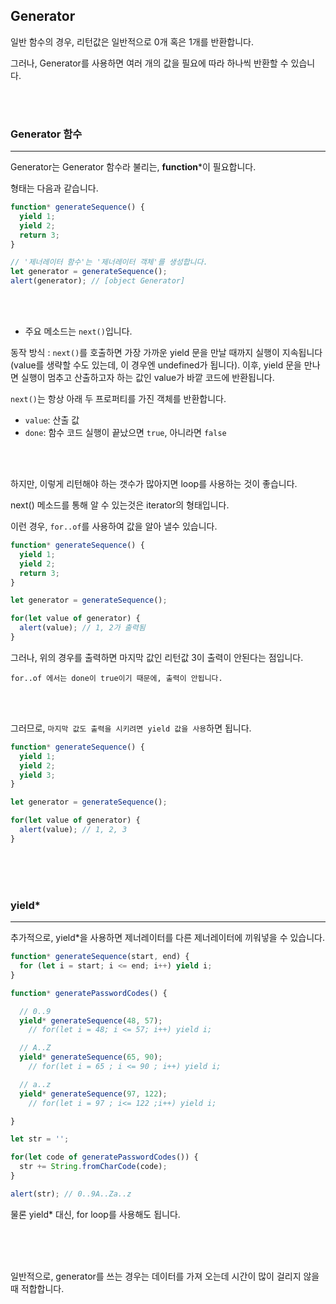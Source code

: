 ## Generator

일반 함수의 경우, 리턴값은 일반적으로 0개 혹은 1개를 반환합니다.

그러나, Generator를 사용하면 여러 개의 값을 필요에 따라 하나씩 반환할 수 있습니다.

<br><br>

### Generator 함수

---

Generator는 Generator 함수라 불리는, **function***이 필요합니다.

형태는 다음과 같습니다.

```jsx
function* generateSequence() {
  yield 1;
  yield 2;
  return 3;
}

// '제너레이터 함수'는 '제너레이터 객체'를 생성합니다.
let generator = generateSequence();
alert(generator); // [object Generator]
```

<br><br>

- 주요 메소드는 `next()`입니다.

동작 방식 : `next()`를 호출하면 가장 가까운 yield <value>문을 만날 때까지 실행이 지속됩니다(value를 생략할 수도 있는데, 이 경우엔 undefined가 됩니다). 이후, yield <value>문을 만나면 실행이 멈추고 산출하고자 하는 값인 value가 바깥 코드에 반환됩니다.

`next()`는 항상 아래 두 프로퍼티를 가진 객체를 반환합니다.

- `value`: 산출 값
- `done`: 함수 코드 실행이 끝났으면 `true`, 아니라면 `false`

<br><br>

하지만, 이렇게 리턴해야 하는 갯수가 많아지면 loop를 사용하는 것이 좋습니다.

next() 메소드를 통해 알 수 있는것은 iterator의 형태입니다.

이런 경우, `for..of`를 사용하여 값을 알아 낼수 있습니다.

```jsx
function* generateSequence() {
  yield 1;
  yield 2;
  return 3;
}

let generator = generateSequence();

for(let value of generator) {
  alert(value); // 1, 2가 출력됨
}
```

그러나, 위의 경우를 출력하면 마지막 값인 리턴값 3이 출력이 안된다는 점입니다.

`for..of 에서는 done이 true이기 때문에, 출력이 안됩니다.`

<br><br>

그러므로, `마지막 값도 출력을 시키려면 yield 값을 사용`하면 됩니다.

```jsx
function* generateSequence() {
  yield 1;
  yield 2;
  yield 3;
}

let generator = generateSequence();

for(let value of generator) {
  alert(value); // 1, 2, 3
}
```

<br><br><br>

### yield*

---

추가적으로, yield*을 사용하면 제너레이터를 다른 제너레이터에 끼워넣을 수 있습니다.

```jsx
function* generateSequence(start, end) {
  for (let i = start; i <= end; i++) yield i;
}

function* generatePasswordCodes() {

  // 0..9
  yield* generateSequence(48, 57);
	// for(let i = 48; i <= 57; i++) yield i;

  // A..Z
  yield* generateSequence(65, 90);
	// for(let i = 65 ; i <= 90 ; i++) yield i;

  // a..z
  yield* generateSequence(97, 122);
	// for(let i = 97 ; i<= 122 ;i++) yield i;

}

let str = '';

for(let code of generatePasswordCodes()) {
  str += String.fromCharCode(code);
}

alert(str); // 0..9A..Za..z
```

물론 yield* 대신, for loop를 사용해도 됩니다.

<br><br><br>

일반적으로, generator를 쓰는 경우는 데이터를 가져 오는데 시간이 많이 걸리지 않을 때 적합합니다.